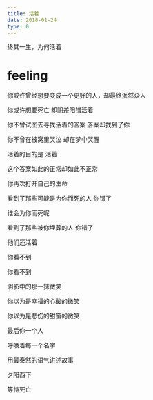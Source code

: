 ```yaml
---
title: 活着
date: 2018-01-24
type: 0
---
```


终其一生，为何活着


# feeling

你或许曾经想要变成一个更好的人，却最终泯然众人

你或许想要死亡 却阴差阳错活着

你不曾试图去寻找活着的答案 答案却找到了你

你不曾在被窝里哭泣 却在梦中哭醒

活着的目的是 活着

这个答案如此的正常却如此不正常

你再次打开自己的生命

看到了那些可能是为你而死的人 你错了

谁会为你而死呢

看到了那些被你埋葬的人 你错了

他们还活着

你看不到

你看不到

阴影中的那一抹微笑

你以为是幸福的心酸的微笑

你以为是悲伤的甜蜜的微笑

最后你一个人

呼唤着每一个名字

用最泰然的语气讲述故事

夕阳西下

等待死亡